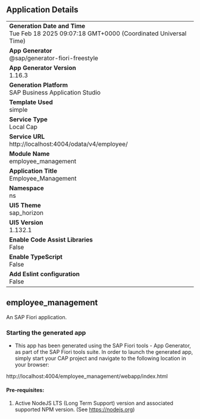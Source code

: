 ## Application Details
|               |
| ------------- |
|**Generation Date and Time**<br>Tue Feb 18 2025 09:07:18 GMT+0000 (Coordinated Universal Time)|
|**App Generator**<br>@sap/generator-fiori-freestyle|
|**App Generator Version**<br>1.16.3|
|**Generation Platform**<br>SAP Business Application Studio|
|**Template Used**<br>simple|
|**Service Type**<br>Local Cap|
|**Service URL**<br>http://localhost:4004/odata/v4/employee/|
|**Module Name**<br>employee_management|
|**Application Title**<br>Employee_Management|
|**Namespace**<br>ns|
|**UI5 Theme**<br>sap_horizon|
|**UI5 Version**<br>1.132.1|
|**Enable Code Assist Libraries**<br>False|
|**Enable TypeScript**<br>False|
|**Add Eslint configuration**<br>False|

## employee_management

An SAP Fiori application.

### Starting the generated app

-   This app has been generated using the SAP Fiori tools - App Generator, as part of the SAP Fiori tools suite.  In order to launch the generated app, simply start your CAP project and navigate to the following location in your browser:

http://localhost:4004/employee_management/webapp/index.html

#### Pre-requisites:

1. Active NodeJS LTS (Long Term Support) version and associated supported NPM version.  (See https://nodejs.org)


